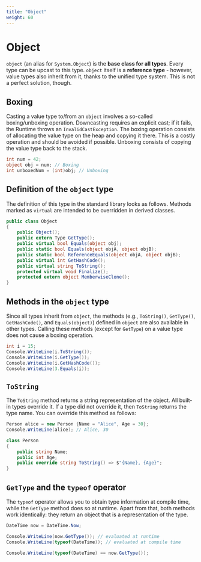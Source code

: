 ```yaml
---
title: "Object"
weight: 60
---
```


# Object

`object` (an alias for `System.Object`) is the **base class for all types**. Every type can be upcast to this type. `object` itself is a **reference type** - however, value types also inherit from it, thanks to the unified type system. This is not a perfect solution, though.

## Boxing

Casting a value type to/from an `object` involves a so-called boxing/unboxing operation. Downcasting requires an explicit cast; if it fails, the Runtime throws an `InvalidCastException`. The boxing operation consists of allocating the value type on the heap and copying it there. This is a costly operation and should be avoided if possible. Unboxing consists of copying the value type back to the stack.

```csharp
int num = 42;
object obj = num; // Boxing
int unboxedNum = (int)obj; // Unboxing
```

## Definition of the `object` type

The definition of this type in the standard library looks as follows. Methods marked as `virtual` are intended to be overridden in derived classes.

```csharp
public class Object
{
    public Object();
    public extern Type GetType();
    public virtual bool Equals(object obj);
    public static bool Equals(object objA, object objB);
    public static bool ReferenceEquals(object objA, object objB);
    public virtual int GetHashCode();
    public virtual string ToString();
    protected virtual void Finalize();
    protected extern object MemberwiseClone();
}
```

## Methods in the `object` type

Since all types inherit from `object`, the methods (e.g., `ToString()`, `GetType()`, `GetHashCode()`, and `Equals(object)`) defined in `object` are also available in other types. Calling these methods (except for `GetType`) on a value type does not cause a boxing operation.

```csharp
int i = 15;
Console.WriteLine(i.ToString());
Console.WriteLine(i.GetType());
Console.WriteLine(i.GetHashCode());
Console.WriteLine(3.Equals(i));
```

## `ToString`

The `ToString` method returns a string representation of the object. All built-in types override it. If a type did not override it, then `ToString` returns the type name. You can override this method as follows:

```csharp
Person alice = new Person {Name = "Alice", Age = 30};
Console.WriteLine(alice); // Alice, 30

class Person
{
    public string Name;
    public int Age;
    public override string ToString() => $"{Name}, {Age}";
}
```

## `GetType` and the `typeof` operator

The `typeof` operator allows you to obtain type information at compile time, while the `GetType` method does so at runtime. Apart from that, both methods work identically: they return an object that is a representation of the type.

```csharp
DateTime now = DateTime.Now;

Console.WriteLine(now.GetType()); // evaluated at runtime
Console.WriteLine(typeof(DateTime)); // evaluated at compile time

Console.WriteLine(typeof(DateTime) == now.GetType());
```
